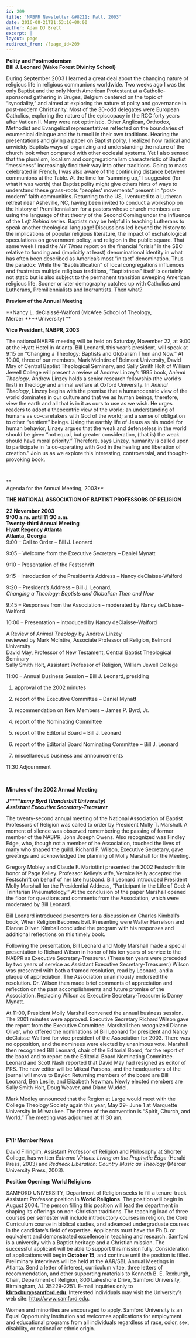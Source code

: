```yaml
---
id: 209
title: 'NABPR Newsletter &#8211; Fall, 2003'
date: 2016-08-21T21:53:16+00:00
author: Adam DJ Brett
excerpt: |
layout: page
redirect_from: /?page_id=209
---
```

**Polity and Postmodernism**  
**Bill J. Leonard (Wake Forest Divinity School)**

During September 2003 I learned a great deal about the changing nature of religious life in religious communions worldwide. Two weeks ago I was the only Baptist and the only North American Protestant at a Catholic-sponsored gathering in Bruges, Belgium centered on the topic of &#8220;synodality,&#8221; and aimed at exploring the nature of polity and governance in post-modern Christianity. Most of the 30-odd delegates were European Catholics, exploring the nature of the episcopacy in the RCC forty years after Vatican II. Many were not optimistic. Other Anglican, Orthodox, Methodist and Evangelical representatives reflected on the boundaries of ecumenical dialogue and the turmoil in their own traditions. Hearing the presentations and giving a paper on Baptist polity, I realized how radical and unwieldy Baptists ways of organizing and understanding the nature of the church look when compared with other ecclesial systems. Yet I also sensed that the pluralism, localism and congregationalism characteristic of Baptist &#8220;messiness&#8221; increasingly find their way into other traditions. Going to mass celebrated in French, I was also aware of the continuing distance between communions at the Table. At the time for &#8220;summing up,&#8221; I suggested (for what it was worth) that Baptist polity might give others hints of ways to understand these grass-roots &#8220;peoples&#8217; movements&#8221; present in &#8220;post-modern&#8221; faith communities. Returning to the US, I ventured to a Lutheran retreat near Asheville, NC, having been invited to conduct a workshop on the history of Premillennialism for a pastors whose church members are using the language of that theory of the Second Coming under the influence of the _Left Behind_ series. Baptists may be helpful in teaching Lutherans to speak another theological language! Discussions led beyond the history to the implications of popular religious literature, the impact of eschatological speculations on government policy, and religion in the public square. That same week I read the _NY Times_ report on the financial &#8220;crisis&#8221; in the SBC relative to funding and (implicitly at least) denominational identity in what has often been described as America&#8217;s most &#8220;in tact&#8221; denomination. Thus the paradox: While the &#8220;Baptistification&#8221; of local congregations influences and frustrates multiple religious traditions, &#8220;Baptistness&#8221; itself is certainly not static but is also subject to the permanent transition sweeping American religious life. Sooner or later demography catches up with Catholics and Lutherans, Premillennialists and Inerrantists. Then what?

**Preview of the Annual Meeting**

**Nancy L. deClaissé-Walford (McAfee School of Theology, Mercer ****University) **

**Vice President, NABPR, 2003**

The national NABPR meeting will be held on Saturday, November 22, at 9:00 at the Hyatt Hotel in Atlanta. Bill Leonard, this year&#8217;s president, will speak at 9:15 on &#8220;Changing a Theology: Baptists and Globalism Then and Now.&#8221; At 10:00, three of our members, Mark McIntire of Belmont University, David May of Central Baptist Theological Seminary, and Sally Smith Holt of William Jewell College will present a review of Andrew Linzey&#8217;s 1995 book, _Animal Theology_. Andrew Linzey holds a senior research fellowship (the world&#8217;s first) in theology and animal welfare at Oxford University. In _Animal Theology_, Linzey begins with the premise that a humanocentric view of the world dominates in our culture and that we as human beings, therefore, view the earth and all that is in it as ours to use as we wish. He urges readers to adopt a theocentric view of the world; an understanding of humans as co-caretakers with God of the world; and a sense of obligation to other &#8220;sentient&#8221; beings. Using the earthly life of Jesus as his model for human behavior, Linzey argues that the weak and defenseless in the world should be given &#8220;not equal, but greater consideration, (that is) the weak should have moral priority.&#8221; Therefore, says Linzey, humanity is called upon to participate in &#8220;a co-operating with God in the healing and liberation of creation.&#8221; Join us as we explore this interesting, controversial, and thought-provoking book.

&nbsp;

**  
Agenda for the Annual Meeting, 2003**

**THE NATIONAL ASSOCIATION OF BAPTIST PROFESSORS OF RELIGION**

**22 November 2003  
9:00 a.m. until 11:30 a.m.  
Twenty-third Annual Meeting  
Hyatt Regency Atlanta  
Atlanta, Georgia**  
9:00 &#8211; Call to Order &#8211; Bill J. Leonard

9:05 &#8211; Welcome from the Executive Secretary &#8211; Daniel Mynatt

9:10 &#8211; Presentation of the Festschrift

9:15 &#8211; Introduction of the President&#8217;s Address &#8211; Nancy deClaisse-Walford

9:20 &#8211; President&#8217;s Address &#8211; Bill J. Leonard,  
_Changing a Theology: Baptists and Globalism Then and Now_

9:45 &#8211; Responses from the Association &#8211; moderated by Nancy deClaisse-Walford

10:00 &#8211; Presentation &#8211; introduced by Nancy deClaisse-Walford

A Review of _Animal Theology_ by Andrew Linzey  
reviewed by Mark McIntire, Associate Professor of Religion, Belmont University  
David May, Professor of New Testament, Central Baptist Theological Seminary  
Sally Smith Holt, Assistant Professor of Religion, William Jewell College

11:00 &#8211; Annual Business Session &#8211; Bill J. Leonard, presiding

  1. approval of the 2002 minutes</p>
  2. report of the Executive Committee &#8211; Daniel Mynatt

  3. recommendation on New Members &#8211; James P. Byrd, Jr.

  4. report of the Nominating Committee

  5. report of the Editorial Board &#8211; Bill J. Leonard

  6. report of the Editorial Board Nominating Committee &#8211; Bill J. Leonard

  7. miscellaneous business and announcements

11:30 Adjournment

&nbsp;

**Minutes of the 2002 Annual Meeting**

**_J_****_immy Byrd (Vanderbilt University)  
Assistant Executive Secretary-Treasurer_**

The twenty-second annual meeting of the National Association of Baptist Professors of Religion was called to order by President Molly T. Marshall. A moment of silence was observed remembering the passing of former member of the NABPR, John Joseph Owens. Also recognized was Findley Edge, who, though not a member of he Association, touched the lives of many who shaped the guild. Richard F. Wilson, Executive Secretary, gave greetings and acknowledged the planning of Molly Marshall for the Meeting.

Gregory Mobley and Claude F. Mariottini presented the 2002 Festschrift in honor of Page Kelley. Professor Kelley&#8217;s wife, Vernice Kelly accepted the Festschrift on behalf of her late husband. Bill Leonard introduced President Molly Marshall for the Presidential Address, &#8220;Participant in the Life of God: A Trinitarian Pneumatology.&#8221; At the conclusion of the paper Marshall opened the floor for questions and comments from the Association, which were moderated by Bill Leonard.

Bill Leonard introduced presenters for a discussion on Charles Kimball&#8217;s book, When Religion Becomes Evil. Presenting were Walter Harrelson and Dianne Oliver. Kimball concluded the program with his responses and additional reflections on this timely book.

Following the presentation, Bill Leonard and Molly Marshall made a special presentation to Richard Wilson in honor of his ten years of service to the NABPR as Executive Secretary-Treasurer. (These ten years were preceded by two years of service as Assistant Executive Secretary-Treasurer.) Wilson was presented with both a framed resolution, read by Leonard, and a plaque of appreciation. The Association unanimously endorsed the resolution. Dr. Wilson then made brief comments of appreciation and reflection on the past accomplishments and future promise of the Association. Replacing Wilson as Executive Secretary-Treasurer is Danny Mynatt.

At 11:00, President Molly Marshall convened the annual business session. The 2001 minutes were approved. Executive Secretary Richard Wilson gave the report from the Executive Committee. Marshall then recognized Dianne Oliver, who offered the nominations of Bill Leonard for president and Nancy deClaisse-Walford for vice president of the Association for 2003. There was no opposition, and the nominees were elected by unanimous vote. Marshall then recognized Bill Leonard, chair of the Editorial Board, for the report of the board and to report on the Editorial Board Nominating Committee. Leonard and Scott Nash reported that David May had resigned as editor of PRS. The new editor will be Mikeal Parsons, and the headquarters of the journal will move to Baylor. Returning members of the board are Bill Leonard, Ben Leslie, and Elizabeth Newman. Newly elected members are Sally Smith Holt, Doug Weaver, and Diane Wuddel.

Mark Medley announced that the Region at Large would meet with the College Theology Society again this year, May 29- June 1 at Marquette University in Milwaukee. The theme of the convention is &#8220;Spirit, Church, and World.&#8221; The meeting was adjourned at 11:30 am.

&nbsp;

**FYI: Member News**

David Fillingim, Assistant Professor of Religion and Philosophy at Shorter  
College, has written _Extreme Virtues: Living on the Prophetic Edge_ (Herald  
Press, 2003) and _Redneck Liberation: Country Music as Theology_ (Mercer  
University Press, 2003).

**Position Opening: World Religions**

SAMFORD UNIVERSITY, Department of Religion seeks to fill a tenure-track Assistant Professor position in **World Religions**. The position will begin in August 2004. The person filling this position will lead the department in shaping its offerings on non-Christian traditions. The teaching load of three courses per semester will include introductory courses in religion, the Core Curriculum course in biblical studies, and advanced undergraduate courses in the candidate&#8217;s field of expertise. Applicants must have the Ph.D. or equivalent and demonstrated excellence in teaching and research. Samford is a university with a Baptist heritage and a Christian mission. The successful applicant will be able to support this mission fully. Consideration of applications will begin **October 15**, and continue until the position is filled. Preliminary interviews will be held at the AAR/SBL Annual Meetings in Atlanta. Send a letter of interest, curriculum vitae, three letters of recommendation, and other supporting materials to Kenneth B. E. Roxburgh, Chair, Department of Religion, 800 Lakeshore Drive, Samford University, Birmingham, AL 35229-2251. E-mail inquiries only to **kbroxbur@samford.edu**. Interested individuals may visit the University&#8217;s web site: <a href="http://www.samford.edu/" rel="nofollow">http://www.samford.edu</a>.

Women and minorities are encouraged to apply. Samford University is an Equal Opportunity Institution and welcomes applications for employment and educational programs from all individuals regardless of race, color, sex, disability, or national or ethnic origin.
